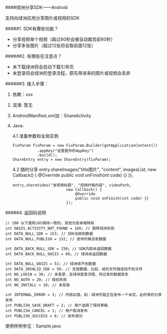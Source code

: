 ####绿洲分享SDK——Android

支持向绿洲应用分享图片或视频的SDK

#####1. SDK有哪些功能？

* 分享视频单个视频（超过60秒会被自动裁剪前60秒）
* 分享多张图片（超过12张将会取前面12张）

######2. 有哪些在注意点？

* 未下载绿洲将会启动下载引导页
* 未登录将会绿洲的登录流程，原先带进来的图片或视频会丢弃


######3. 接入步骤：

1. 依赖：xxx

2. 混淆: 暂无

3. AndroidManifest.xml加：ShareActivity

4. Java:

    4.1 准备参数和全局实例

       FixParam fixParam = new FixParam.Builder(getApplicationContext())
                  .appKey("这里是你的AppKey")
                  .build();
       ShareEntry entry = new ShareEntry(fixParam);

     4.2 随时分享
       entry.shareImages("title图片", "content", imagesList,
                     new Callback() {
                         @Override
                         public void onFinish(int code) {}
                     });

       entry.shareVideo("发视频标题", "视频时候内容", videoPath,
                               new Callback() {
                                   @Override
                                   public void onFinish(int code) {}
                               });

#####4. 返回码说明

    // 100 以下是和iOS保持一致的，其他为安卓端特有
    int OASIS_ACTIVITY_NOT_FOUND = 160; // 跳转绿洲失败
    int DATA_NULL_SDK = 153; // SDK没收到数据
    int DATA_NULL_PUBLISH = 152; // 发布时候没有数据

    int DATA_BACK_NULL_SDK = 150; // SDK内部未返回数据
    int DATA_BACK_NULL_OASIS = 60; // 绿洲未返回数据

    int DATA_NULL_OASIS = 51; // 绿洲收不到数据
    int DATA_INVALID_SDK = 50; // 无效数据，比如，给的文件路径找不到文件
    int NO_LOGIN = 30; // 未登录，走绿洲登录流程，传过来的数据丢失
    int NO_AUTH = 20; // 授权失败
    int NO_INSTALL = 10; // 未安装

    int INTERNAL_ERROR = 3; // 内部出错，如：绿洲可能正在发布一个未完，此时来的分享发布
    int PUBLISH_SAVE_DRAFT = 2; // 用户选择了保持草稿
    int PUBLISH_CANCEL = 1; // 用户取消发布
    int PUBLISH_SUCCESS = 0; // 发布成功


使用样例参见：Sample.java